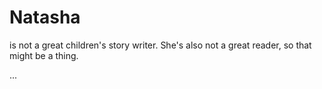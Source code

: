 Natasha
==
is not a great children's story writer. She's also not a great reader, so that might be a thing.

...
